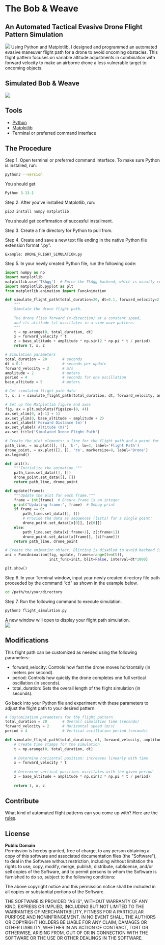 # The Bob & Weave
## An Automated Tactical Evasive Drone Flight Pattern Simulation
 <img src="https://miro.medium.com/v2/resize:fit:1400/format:webp/1*Nqbevh_5h0jJ0O2MHx5L9A.jpeg">
Using Python and Matplotlib, I designed and programmed an automated evasive maneuver flight path for a drone to avoid oncoming obstacles. This flight pattern focuses on variable altitude adjustments in combination with forward velocity to make an airborne drone a less vulnerable target to oncoming objects.

## Simulated Bob & Weave
 <img src="https://miro.medium.com/v2/resize:fit:1400/format:webp/1*lBiTXxZIm7UQrG0NnXEUEg.gif">

## Tools

- [Python](https://www.python.org/downloads) <br>
- [Matplotlib](https://matplotlib.org) <br>
- Terminal or preferred command interface

## The Procedure

Step 1. Open terminal or preferred command interface. To make sure Python is installed, run:
```bash
python3 --version
```
You should get
```python
Python 3.13.1
```
Step 2. After you’ve installed Matplotlib, run: 
```bash
pip3 install numpy matplotlib
```
You should get confirmation of succesful installment.

Step 3. Create a file directory for Python to pull from.

Step 4. Create and save a new text file ending in the native Python file extension format “.py”.

    Example: DRONE_FLIGHT_SIMULATION.py

Step 5. In your newly created Python file, run the following code:
```python
import numpy as np
import matplotlib
matplotlib.use('TkAgg')  # Force the TkAgg backend, which is usually reliable on macOS
import matplotlib.pyplot as plt
from matplotlib.animation import FuncAnimation

def simulate_flight_path(total_duration=20, dt=0.1, forward_velocity=2, amplitude=2, period=4, base_altitude=5):
    """
    Simulate the drone flight path.
    
    The drone flies forward (x-direction) at a constant speed,
    and its altitude (z) oscillates in a sine-wave pattern.
    """
    t = np.arange(0, total_duration, dt)
    x = forward_velocity * t
    z = base_altitude + amplitude * np.sin(2 * np.pi * t / period)
    return t, x, z

# Simulation parameters
total_duration = 20       # seconds
dt = 0.1                  # seconds per update
forward_velocity = 2      # m/s
amplitude = 2             # meters
period = 4                # seconds for one oscillation
base_altitude = 5         # meters

# Get simulated flight path data
t, x, z = simulate_flight_path(total_duration, dt, forward_velocity, amplitude, period, base_altitude)

# Set up the Matplotlib figure and axes
fig, ax = plt.subplots(figsize=(8, 4))
ax.set_xlim(0, x[-1] + 1)
ax.set_ylim(0, base_altitude + amplitude + 2)
ax.set_xlabel('Forward Distance (m)')
ax.set_ylabel('Altitude (m)')
ax.set_title('Simulated Drone Flight Path')

# Create the plot elements: a line for the flight path and a point for the drone
path_line, = ax.plot([], [], 'b-', lw=2, label='Flight Path')
drone_point, = ax.plot([], [], 'ro', markersize=8, label='Drone')
ax.legend()

def init():
    """Initialize the animation."""
    path_line.set_data([], [])
    drone_point.set_data([], [])
    return path_line, drone_point

def update(frame):
    """Update the plot for each frame."""
    frame = int(frame)  # Ensure frame is an integer
    print("Updating frame:", frame)  # Debug print
    if frame == 0:
        path_line.set_data([], [])
        # Provide the data as sequences (lists) for a single point:
        drone_point.set_data([x[0]], [z[0]])
    else:
        path_line.set_data(x[:frame+1], z[:frame+1])
        drone_point.set_data([x[frame]], [z[frame]])
    return path_line, drone_point

# Create the animation object. Blitting is disabled to avoid backend issues.
ani = FuncAnimation(fig, update, frames=range(len(t)),
                    init_func=init, blit=False, interval=dt*1000)

plt.show()

```
Step 6. In your Terminal window, input your newly created directory file path proceeded by the command “cd” as shown in the example below.

```bash
cd /path/to/your/directory
```

Step 7. Run the following command to execute simulation.

```bash
python3 flight_simulation.py
```
A new window will open to display your flight path simulation.
<br>
 <img src="https://miro.medium.com/v2/resize:fit:1400/format:webp/1*g1mCsShuJHi1TOlxwvzMRA.gif">

## Modifications
This flight path can be customized as needed using the following parameters:
<ul>
  <li>forward_velocity: Controls how fast the drone moves horizontally (in meters per second).</li>
  <li>period: Controls how quickly the drone completes one full vertical oscillation (in seconds).</li>
  <li>total_duration: Sets the overall length of the flight simulation (in seconds).</li>
</ul>

Go back into your Python file and experiment with these parameters to adjust the flight path to your desired pattern.

```python
# Customization parameters for the flight pattern
total_duration = 20       # Overall simulation time (seconds)
forward_velocity = 2      # Horizontal speed (m/s)
period = 4                # Vertical oscillation period (seconds)

def simulate_flight_path(total_duration, dt, forward_velocity, amplitude, period, base_altitude):
    # Create time stamps for the simulation
    t = np.arange(0, total_duration, dt)
    
    # Determine horizontal position: increases linearly with time
    x = forward_velocity * t
    
    # Determine vertical position: oscillates with the given period
    z = base_altitude + amplitude * np.sin(2 * np.pi * t / period)
    
    return t, x, z
```
## Contribute
What kind of automated flight patterns can you come up with? Here are the <a href="https://github.com/motoreveries/drone_bob_and_weave/blob/main/CONTRIBUTIONS.md">rules</a>.

## License
<b>Public Domain</b>
<br>
Permission is hereby granted, free of charge, to any person obtaining a copy
of this software and associated documentation files (the "Software"), to deal
in the Software without restriction, including without limitation the rights
to use, copy, modify, merge, publish, distribute, sublicense, and/or sell
copies of the Software, and to permit persons to whom the Software is
furnished to do so, subject to the following conditions:

The above copyright notice and this permission notice shall be included in
all copies or substantial portions of the Software.

THE SOFTWARE IS PROVIDED "AS IS", WITHOUT WARRANTY OF ANY KIND, EXPRESS OR
IMPLIED, INCLUDING BUT NOT LIMITED TO THE WARRANTIES OF MERCHANTABILITY,
FITNESS FOR A PARTICULAR PURPOSE AND NONINFRINGEMENT. IN NO EVENT SHALL THE
AUTHORS OR COPYRIGHT HOLDERS BE LIABLE FOR ANY CLAIM, DAMAGES OR OTHER
LIABILITY, WHETHER IN AN ACTION OF CONTRACT, TORT OR OTHERWISE, ARISING FROM,
OUT OF OR IN CONNECTION WITH THE SOFTWARE OR THE USE OR OTHER DEALINGS IN
THE SOFTWARE.


